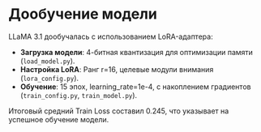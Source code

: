 # Дообучение модели

LLaMA 3.1 дообучалась с использованием LoRA-адаптера:

- **Загрузка модели**: 4-битная квантизация для оптимизации памяти (`load_model.py`).
- **Настройка LoRA**: Ранг r=16, целевые модули внимания (`lora_config.py`).
- **Обучение**: 15 эпох, learning_rate=1e-4, с накоплением градиентов (`train_config.py`, `train_model.py`).

Итоговый средний Train Loss составил 0.245, что указывает на успешное обучение модели.